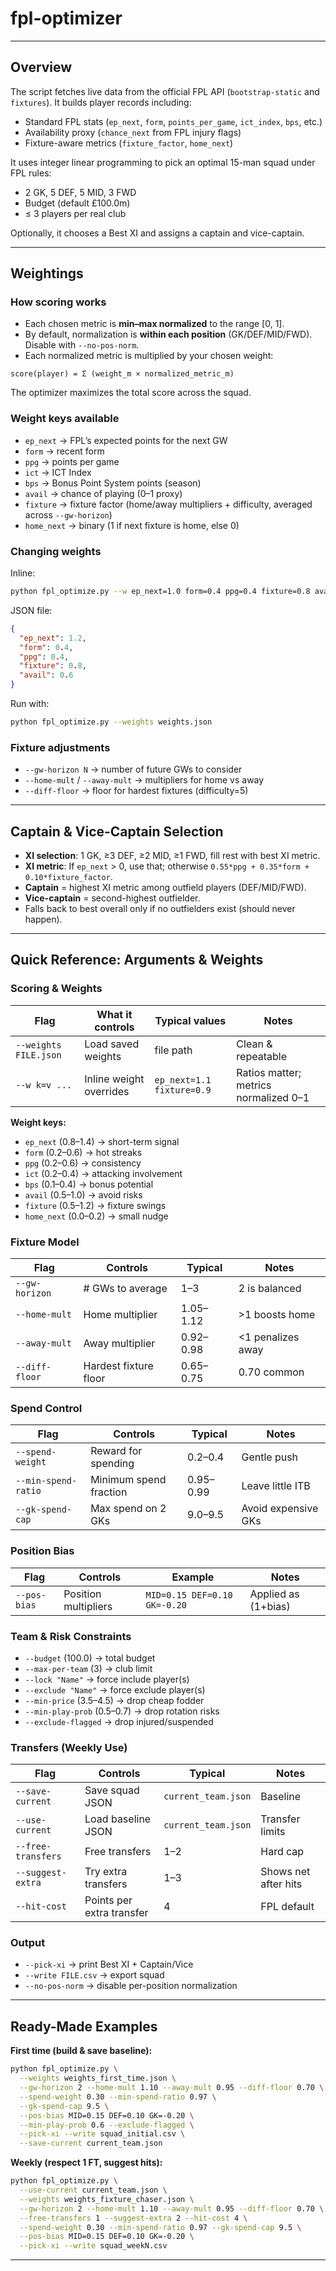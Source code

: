 # fpl-optimizer

---

## Overview

The script fetches live data from the official FPL API (`bootstrap-static` and `fixtures`).
It builds player records including:

* Standard FPL stats (`ep_next`, `form`, `points_per_game`, `ict_index`, `bps`, etc.)
* Availability proxy (`chance_next` from FPL injury flags)
* Fixture-aware metrics (`fixture_factor`, `home_next`)

It uses integer linear programming to pick an optimal 15-man squad under FPL rules:

* 2 GK, 5 DEF, 5 MID, 3 FWD
* Budget (default £100.0m)
* ≤ 3 players per real club

Optionally, it chooses a Best XI and assigns a captain and vice-captain.

---

## Weightings

### How scoring works

* Each chosen metric is **min–max normalized** to the range \[0, 1].
* By default, normalization is **within each position** (GK/DEF/MID/FWD). Disable with `--no-pos-norm`.
* Each normalized metric is multiplied by your chosen weight:

```
score(player) = Σ (weight_m × normalized_metric_m)
```

The optimizer maximizes the total score across the squad.

### Weight keys available

* `ep_next` → FPL’s expected points for the next GW
* `form` → recent form
* `ppg` → points per game
* `ict` → ICT Index
* `bps` → Bonus Point System points (season)
* `avail` → chance of playing (0–1 proxy)
* `fixture` → fixture factor (home/away multipliers + difficulty, averaged across `--gw-horizon`)
* `home_next` → binary (1 if next fixture is home, else 0)

### Changing weights

Inline:

```bash
python fpl_optimize.py --w ep_next=1.0 form=0.4 ppg=0.4 fixture=0.8 avail=0.6
```

JSON file:

```json
{
  "ep_next": 1.2,
  "form": 0.4,
  "ppg": 0.4,
  "fixture": 0.8,
  "avail": 0.6
}
```

Run with:

```bash
python fpl_optimize.py --weights weights.json
```

### Fixture adjustments

* `--gw-horizon N` → number of future GWs to consider
* `--home-mult` / `--away-mult` → multipliers for home vs away
* `--diff-floor` → floor for hardest fixtures (difficulty=5)

---

## Captain & Vice-Captain Selection

* **XI selection**: 1 GK, ≥3 DEF, ≥2 MID, ≥1 FWD, fill rest with best XI metric.
* **XI metric**: If `ep_next` > 0, use that; otherwise `0.55*ppg + 0.35*form + 0.10*fixture_factor`.
* **Captain** = highest XI metric among outfield players (DEF/MID/FWD).
* **Vice-captain** = second-highest outfielder.
* Falls back to best overall only if no outfielders exist (should never happen).

---

## Quick Reference: Arguments & Weights

### Scoring & Weights

| Flag                  | What it controls        | Typical values            | Notes                                 |
| --------------------- | ----------------------- | ------------------------- | ------------------------------------- |
| `--weights FILE.json` | Load saved weights      | file path                 | Clean & repeatable                    |
| `--w k=v ...`         | Inline weight overrides | `ep_next=1.1 fixture=0.9` | Ratios matter; metrics normalized 0–1 |

**Weight keys:**

* `ep_next` (0.8–1.4) → short-term signal
* `form` (0.2–0.6) → hot streaks
* `ppg` (0.2–0.6) → consistency
* `ict` (0.2–0.4) → attacking involvement
* `bps` (0.1–0.4) → bonus potential
* `avail` (0.5–1.0) → avoid risks
* `fixture` (0.5–1.2) → fixture swings
* `home_next` (0.0–0.2) → small nudge

### Fixture Model

| Flag           | Controls              | Typical   | Notes             |
| -------------- | --------------------- | --------- | ----------------- |
| `--gw-horizon` | # GWs to average      | 1–3       | 2 is balanced     |
| `--home-mult`  | Home multiplier       | 1.05–1.12 | >1 boosts home    |
| `--away-mult`  | Away multiplier       | 0.92–0.98 | <1 penalizes away |
| `--diff-floor` | Hardest fixture floor | 0.65–0.75 | 0.70 common       |

### Spend Control

| Flag                | Controls               | Typical   | Notes               |
| ------------------- | ---------------------- | --------- | ------------------- |
| `--spend-weight`    | Reward for spending    | 0.2–0.4   | Gentle push         |
| `--min-spend-ratio` | Minimum spend fraction | 0.95–0.99 | Leave little ITB    |
| `--gk-spend-cap`    | Max spend on 2 GKs     | 9.0–9.5   | Avoid expensive GKs |

### Position Bias

| Flag         | Controls             | Example                      | Notes               |
| ------------ | -------------------- | ---------------------------- | ------------------- |
| `--pos-bias` | Position multipliers | `MID=0.15 DEF=0.10 GK=-0.20` | Applied as (1+bias) |

### Team & Risk Constraints

* `--budget` (100.0) → total budget
* `--max-per-team` (3) → club limit
* `--lock "Name"` → force include player(s)
* `--exclude "Name"` → force exclude player(s)
* `--min-price` (3.5–4.5) → drop cheap fodder
* `--min-play-prob` (0.5–0.7) → drop rotation risks
* `--exclude-flagged` → drop injured/suspended

### Transfers (Weekly Use)

| Flag               | Controls                  | Typical             | Notes                |
| ------------------ | ------------------------- | ------------------- | -------------------- |
| `--save-current`   | Save squad JSON           | `current_team.json` | Baseline             |
| `--use-current`    | Load baseline JSON        | `current_team.json` | Transfer limits      |
| `--free-transfers` | Free transfers            | 1–2                 | Hard cap             |
| `--suggest-extra`  | Try extra transfers       | 1–3                 | Shows net after hits |
| `--hit-cost`       | Points per extra transfer | 4                   | FPL default          |

### Output

* `--pick-xi` → print Best XI + Captain/Vice
* `--write FILE.csv` → export squad
* `--no-pos-norm` → disable per-position normalization

---

## Ready-Made Examples

**First time (build & save baseline):**

```bash
python fpl_optimize.py \
  --weights weights_first_time.json \
  --gw-horizon 2 --home-mult 1.10 --away-mult 0.95 --diff-floor 0.70 \
  --spend-weight 0.30 --min-spend-ratio 0.97 \
  --gk-spend-cap 9.5 \
  --pos-bias MID=0.15 DEF=0.10 GK=-0.20 \
  --min-play-prob 0.6 --exclude-flagged \
  --pick-xi --write squad_initial.csv \
  --save-current current_team.json
```

**Weekly (respect 1 FT, suggest hits):**

```bash
python fpl_optimize.py \
  --use-current current_team.json \
  --weights weights_fixture_chaser.json \
  --gw-horizon 2 --home-mult 1.10 --away-mult 0.95 --diff-floor 0.70 \
  --free-transfers 1 --suggest-extra 2 --hit-cost 4 \
  --spend-weight 0.30 --min-spend-ratio 0.97 --gk-spend-cap 9.5 \
  --pos-bias MID=0.15 DEF=0.10 GK=-0.20 \
  --pick-xi --write squad_weekN.csv
```

---
